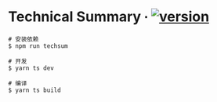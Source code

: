 # Technical Summary ∙  [![version](https://img.shields.io/npm/v/techsum.svg)](https://www.npmjs.com/package/techsum)

```shell
# 安装依赖
$ npm run techsum

# 开发
$ yarn ts dev

# 编译
$ yarn ts build
```